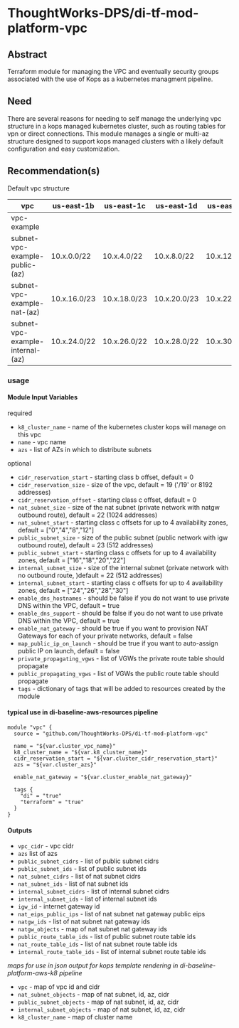 # ThoughtWorks-DPS/di-tf-mod-platform-vpc

## Abstract

Terraform module for managing the VPC and eventually security groups associated with the use of Kops as a kubernetes
managment pipeline.

## Need

There are several reasons for needing to self manage the underlying vpc structure in a kops managed kubernetes cluster,
such as routing tables for vpn or direct connections. This module manages a single or multi-az structure designed to support
kops managed clusters with a likely default configuration and easy customization.

## Recommendation(s)

Default vpc structure

vpc                              | us-east-1b   | us-east-1c   | us-east-1d   | us-east-1e   | mask          | addr
---------------------------------|--------------|--------------|--------------|--------------|---------------|----------
vpc-example                      |              |              |              |              | /19           | 8190
subnet-vpc-example-public-(az)   | 10.x.0.0/22  | 10.x.4.0/22  | 10.x.8.0/22  | 10.x.12.0/22 | 255.255.252.0 | 1022
subnet-vpc-example-nat-(az)      | 10.x.16.0/23 | 10.x.18.0/23 | 10.x.20.0/23 | 10.x.22.0/23 | 255.255.254.0 | 510
subnet-vpc-example-internal-(az) | 10.x.24.0/22 | 10.x.26.0/22 | 10.x.28.0/22 | 10.x.30.0/22 | 255.255.252.0 | 1022


### usage

#### Module Input Variables

required  
- `k8_cluster_name` - name of the kubernetes cluster kops will manage on this vpc  
- `name` - vpc name  
- `azs` - list of AZs in which to distribute subnets  

optional    
- `cidr_reservation_start` - starting class b offset, default = 0  
- `cidr_reservation_size` - size of the vpc, default = 19 ('/19' or 8192 addresses)  
- `cidr_reservation_offset` - starting class c offset, default = 0  
- `nat_subnet_size` - size of the nat subnet (private network with natgw outbound route), default = 22 (1024 addresses)  
- `nat_subnet_start` - starting class c offsets for up to 4 availability zones, default = ["0","4","8","12"]  
- `public_subnet_size` - size of the public subnet (public network with igw outbound route), default = 23 (512 addresses)  
- `public_subnet_start` - starting class c offsets for up to 4 availability zones, default = ["16","18","20","22"]  
- `internal_subnet_size` - size of the internal subnet (private network with no outbound route, )default = 22 (512 addresses)  
- `internal_subnet_start` - starting class c offsets for up to 4 availability zones, default = ["24","26","28","30"]  
- `enable_dns_hostnames` - should be false if you do not want to use private DNS within the VPC, default = true  
- `enable_dns_support` - should be false if you do not want to use private DNS within the VPC, default = true  
- `enable_nat_gateway` - should be true if you want to provision NAT Gateways for each of your private networks, default = false  
- `map_public_ip_on_launch` - should be true if you want to auto-assign public IP on launch, default = false  
- `private_propagating_vgws` - list of VGWs the private route table should propagate  
- `public_propagating_vgws` - list of VGWs the public route table should propagate  
- `tags` - dictionary of tags that will be added to resources created by the module  


#### typical use in di-baseline-aws-resources pipeline

```hcl
module "vpc" {
  source = "github.com/ThoughtWorks-DPS/di-tf-mod-platform-vpc"

  name = "${var.cluster_vpc_name}"
  k8_cluster_name = "${var.k8_cluster_name}"
  cidr_reservation_start = "${var.cluster_cidr_reservation_start}"
  azs = "${var.cluster_azs}"

  enable_nat_gateway = "${var.cluster_enable_nat_gateway}"

  tags {
    "di" = "true"
    "terraform" = "true"
  }
}
```

#### Outputs

 - `vpc_cidr` - vpc cidr  
 - `azs` list of azs  
 - `public_subnet_cidrs` - list of public subnet cidrs  
 - `public_subnet_ids`  - list of public subnet ids  
 - `nat_subnet_cidrs` - list of nat subnet cidrs  
 - `nat_subnet_ids` - list of nat subnet ids  
 - `internal_subnet_cidrs` - list of internal subnet cidrs  
 - `internal_subnet_ids` - list of internal subnet ids  
 - `igw_id` - internet gateway id  
 - `nat_eips_public_ips` - list of nat subnet nat gateway public eips  
 - `natgw_ids` - list of nat subnet nat gateway ids  
 - `natgw_objects` - map of nat subnet nat gateway ids  
 - `public_route_table_ids` - list of public subnet route table ids  
 - `nat_route_table_ids` - list of nat subnet route table ids  
 - `internal_route_table_ids` - list of internal subnet route table ids  

_maps for use in json output for kops template rendering in di-baseline-platform-aws-k8 pipeline_   
 - `vpc` - map of vpc id and cidr  
 - `nat_subnet_objects` - map of nat subnet, id, az, cidr  
 - `public_subnet_objects` - map of nat subnet, id, az, cidr  
 - `internal_subnet_objects` - map of nat subnet, id, az, cidr  
 - `k8_cluster_name` - map of cluster name  
 
